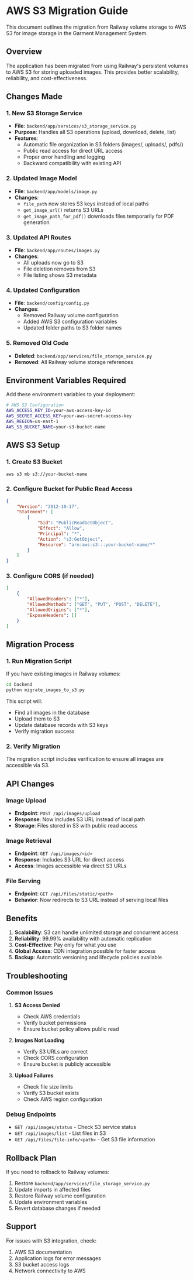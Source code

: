 # AWS S3 Migration Guide

This document outlines the migration from Railway volume storage to AWS S3 for image storage in the Garment Management System.

## Overview

The application has been migrated from using Railway's persistent volumes to AWS S3 for storing uploaded images. This provides better scalability, reliability, and cost-effectiveness.

## Changes Made

### 1. New S3 Storage Service
- **File**: `backend/app/services/s3_storage_service.py`
- **Purpose**: Handles all S3 operations (upload, download, delete, list)
- **Features**:
  - Automatic file organization in S3 folders (images/, uploads/, pdfs/)
  - Public read access for direct URL access
  - Proper error handling and logging
  - Backward compatibility with existing API

### 2. Updated Image Model
- **File**: `backend/app/models/image.py`
- **Changes**:
  - `file_path` now stores S3 keys instead of local paths
  - `get_image_url()` returns S3 URLs
  - `get_image_path_for_pdf()` downloads files temporarily for PDF generation

### 3. Updated API Routes
- **File**: `backend/app/routes/images.py`
- **Changes**:
  - All uploads now go to S3
  - File deletion removes from S3
  - File listing shows S3 metadata

### 4. Updated Configuration
- **File**: `backend/config/config.py`
- **Changes**:
  - Removed Railway volume configuration
  - Added AWS S3 configuration variables
  - Updated folder paths to S3 folder names

### 5. Removed Old Code
- **Deleted**: `backend/app/services/file_storage_service.py`
- **Removed**: All Railway volume storage references

## Environment Variables Required

Add these environment variables to your deployment:

```bash
# AWS S3 Configuration
AWS_ACCESS_KEY_ID=your-aws-access-key-id
AWS_SECRET_ACCESS_KEY=your-aws-secret-access-key
AWS_REGION=us-east-1
AWS_S3_BUCKET_NAME=your-s3-bucket-name
```

## AWS S3 Setup

### 1. Create S3 Bucket
```bash
aws s3 mb s3://your-bucket-name
```

### 2. Configure Bucket for Public Read Access
```json
{
    "Version": "2012-10-17",
    "Statement": [
        {
            "Sid": "PublicReadGetObject",
            "Effect": "Allow",
            "Principal": "*",
            "Action": "s3:GetObject",
            "Resource": "arn:aws:s3:::your-bucket-name/*"
        }
    ]
}
```

### 3. Configure CORS (if needed)
```json
[
    {
        "AllowedHeaders": ["*"],
        "AllowedMethods": ["GET", "PUT", "POST", "DELETE"],
        "AllowedOrigins": ["*"],
        "ExposeHeaders": []
    }
]
```

## Migration Process

### 1. Run Migration Script
If you have existing images in Railway volumes:

```bash
cd backend
python migrate_images_to_s3.py
```

This script will:
- Find all images in the database
- Upload them to S3
- Update database records with S3 keys
- Verify migration success

### 2. Verify Migration
The migration script includes verification to ensure all images are accessible via S3.

## API Changes

### Image Upload
- **Endpoint**: `POST /api/images/upload`
- **Response**: Now includes S3 URL instead of local path
- **Storage**: Files stored in S3 with public read access

### Image Retrieval
- **Endpoint**: `GET /api/images/<id>`
- **Response**: Includes S3 URL for direct access
- **Access**: Images accessible via direct S3 URLs

### File Serving
- **Endpoint**: `GET /api/files/static/<path>`
- **Behavior**: Now redirects to S3 URL instead of serving local files

## Benefits

1. **Scalability**: S3 can handle unlimited storage and concurrent access
2. **Reliability**: 99.99% availability with automatic replication
3. **Cost-Effective**: Pay only for what you use
4. **Global Access**: CDN integration possible for faster access
5. **Backup**: Automatic versioning and lifecycle policies available

## Troubleshooting

### Common Issues

1. **S3 Access Denied**
   - Check AWS credentials
   - Verify bucket permissions
   - Ensure bucket policy allows public read

2. **Images Not Loading**
   - Verify S3 URLs are correct
   - Check CORS configuration
   - Ensure bucket is publicly accessible

3. **Upload Failures**
   - Check file size limits
   - Verify S3 bucket exists
   - Check AWS region configuration

### Debug Endpoints

- `GET /api/images/status` - Check S3 service status
- `GET /api/images/list` - List files in S3
- `GET /api/files/file-info/<path>` - Get S3 file information

## Rollback Plan

If you need to rollback to Railway volumes:

1. Restore `backend/app/services/file_storage_service.py`
2. Update imports in affected files
3. Restore Railway volume configuration
4. Update environment variables
5. Revert database changes if needed

## Support

For issues with S3 integration, check:
1. AWS S3 documentation
2. Application logs for error messages
3. S3 bucket access logs
4. Network connectivity to AWS

